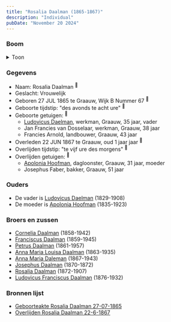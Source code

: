 ```yaml
---
title: "Rosalia Daalman (1865-1867)"
description: "Individual"
pubDate: "November 20 2024"
---
```


### Boom
<details><summary>Toon</summary>

![test](https://www.plantuml.com/plantuml/svg/XP9DJoCn38Rl-HKM7FQ4D1ygxLHLnVPhMOG08NQlbMTYsgYPf8epMrMe_nsB6Q08QNkBxDVsuzUvueWXDhLLl35kYm5hAB7Qh89ld9vwwmF4W8ubHIwgjT44bGcLfVPDzJRkeQQwfC1jY2C5yd6_9NNKjRB832yA02O-Q0fFQrDj736FHZKQDnv3hWvA_O27jr6isegpsqRxVwPg66P8jaPt1iZmEqcIh00ud-UBtc8YZL-U3LbzWD6mn7A_B7sCbePZoE1--WJfGDJNZULu9EHDO-qIdLvMmJENNd2a8atXviyTf4KoW5y1iTa9M4VpSokUE8DmxVtp5vY1m2mcytoU_mUcWBlxlmAJzwI1Y-GCCvqcAjeTYYp_1ZGQxaXhurOYorEOpQVIljT_ure8Lvh0kJMhTToJjNudR0VLcNTnqIbKjy1deAkKWAIoF57lunuzevNrPuZ7jn09VDpnj0rPNno-5T3Btlj29pt8ilOgWyl-fmdgYfoMx_iA)
</details>

### Gegevens
- Naam: Rosalia Daalman <sup><a href="../s00385/" style="text-decoration:none" title="Geboorteakte Rosalia Daalman 27-07-1865">:link:</a></sup>
- Geslacht: Vrouwelijk
- Geboren 27 JUL 1865 te Graauw, Wijk B Nummer 67 <sup><a href="../s00385/" style="text-decoration:none" title="Geboorteakte Rosalia Daalman 27-07-1865">:link:</a></sup>
- Geboorte tijdstip: "des avonds te acht ure" <sup><a href="../s00385/" style="text-decoration:none" title="Geboorteakte Rosalia Daalman 27-07-1865">:link:</a></sup>
- Geboorte getuigen: <sup><a href="../s00385/" style="text-decoration:none" title="Geboorteakte Rosalia Daalman 27-07-1865">:link:</a></sup>
  - [Ludovicus Daelman](../i00029/), werkman, Graauw, 35 jaar, vader
  - Jan Francies van Dosselaar, werkman, Graauw, 38 jaar
  - Francies Arnold, landbouwer, Graauw, 43 jaar
- Overleden 22 JUN 1867 te Graauw, oud 1 jaar jaar <sup><a href="../s00387/" style="text-decoration:none" title="Overlijden Rosalia Daalman 22-6-1867">:link:</a></sup>
- Overlijden tijdstip: "te vijf ure des morgens" <sup><a href="../s00387/" style="text-decoration:none" title="Overlijden Rosalia Daalman 22-6-1867">:link:</a></sup>
- Overlijden getuigen: <sup><a href="../s00387/" style="text-decoration:none" title="Overlijden Rosalia Daalman 22-6-1867">:link:</a></sup>
  - [Apolonia Hoofman](../i00028/), dagloonster, Graauw, 31 jaar, moeder
  - Josephus Faber, bakker, Graauw, 51 jaar

### Ouders
- De vader is [Ludovicus Daelman](../i00029/) (1829-1908)
- De moeder is [Apolonia Hoofman](../i00028/) (1835-1923)

### Broers en zussen
- [Cornelia Daalman](../i00226/) (1858-1942)
- [Franciscus Daalman](../i00227/) (1859-1945)
- [Petrus Daalman](../i00228/) (1861-1957)
- [Anna Maria Louisa Daalman](../i00229/) (1863-1935)
- [Anna Maria Daleman](../i00231/) (1867-1943)
- [Josephus Daalman](../i00232/) (1870-1872)
- [Rosalia Daalman](../i00233/) (1872-1907)
- [Ludovicus Franciscus Daalman](../i00234/) (1876-1932)

### Bronnen lijst
- [Geboorteakte Rosalia Daalman 27-07-1865](../s00385/)
- [Overlijden Rosalia Daalman 22-6-1867](../s00387/)